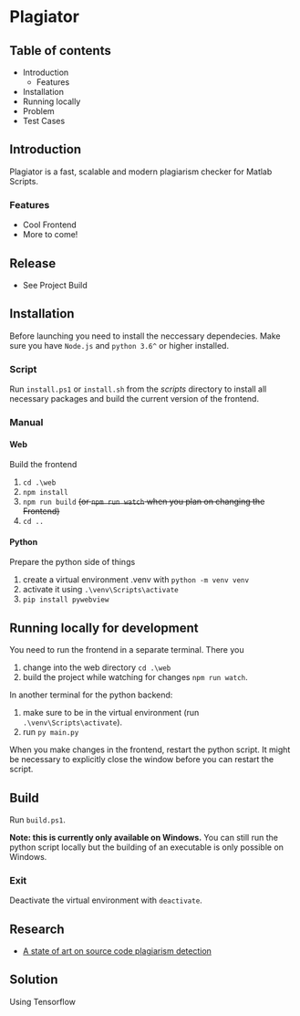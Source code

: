 # Plagiator
## Table of contents
- Introduction
  - Features
- Installation
- Running locally
- Problem
- Test Cases

## Introduction
Plagiator is a fast, scalable and modern plagiarism checker for Matlab Scripts.

### Features
- Cool Frontend
- More to come!

## Release
- See Project Build

## Installation
Before launching you need to install the neccessary dependecies. Make sure you have `Node.js` and `python 3.6^` or higher installed.

### Script
Run `install.ps1` or `install.sh` from the _scripts_ directory to install all necessary packages and build the current version of the frontend.
### Manual
#### Web
Build the frontend
1. `cd .\web`
2. `npm install`
3. `npm run build` ~~(or `npm run watch` when you plan on changing the Frontend)~~
4. `cd ..`
#### Python
Prepare the python side of things 
1. create a virtual environment .venv with `python -m venv venv`
1. activate it using `.\venv\Scripts\activate`
2. `pip install pywebview`

## Running locally for development
You need to run the frontend in a separate terminal. There you 
1. change into the web directory `cd .\web`
2. build the project while watching for changes `npm run watch`.

In another terminal for the python backend: 
1. make sure to be in the virtual environment (run `.\venv\Scripts\activate`).
2. run `py main.py` 

When you make changes in the frontend, restart the python script. It might be necessary to explicitly close the window before you can restart the script.

## Build
Run `build.ps1`.

**Note: this is currently only available on Windows.** You can still run the python script locally but the building of an executable is only possible on Windows.
### Exit
Deactivate the virtual environment with `deactivate`.

## Research
- [A state of art on source code plagiarism detection](https://ieeexplore.ieee.org/abstract/document/7877421)

## Solution
Using Tensorflow
